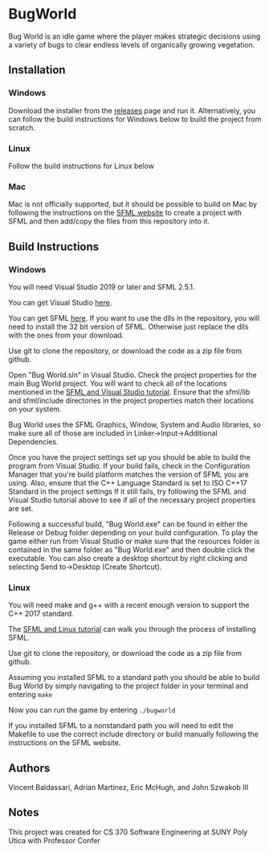 # BugWorld
Bug World is an idle game where the player makes strategic decisions using a variety of bugs to clear endless levels of organically growing vegetation.

## Installation
### Windows
Download the installer from the [releases]() page and run it.
Alternatively, you can follow the build instructions for Windows below to build the project from scratch.

### Linux
Follow the build instructions for Linux below

### Mac
Mac is not officially supported, but it should be possible to build on Mac by following the instructions on the [SFML website](https://www.sfml-dev.org/tutorials/2.5/start-osx.php) to create a project with SFML and then add/copy the files from this repository into it.

## Build Instructions
### Windows
You will need Visual Studio 2019 or later and SFML 2.5.1.

You can get Visual Studio [here](https://visualstudio.microsoft.com/downloads/).

You can get SFML [here](https://www.sfml-dev.org/download/sfml/2.5.1/). If you want to use the dlls in the repository, you will need to install the 32 bit version of SFML.
Otherwise just replace the dlls with the ones from your download.

Use git to clone the repository, or download the code as a zip file from github.

Open "Bug World.sln" in Visual Studio. Check the project properties for the main Bug World project.
You will want to check all of the locations mentioned in the [SFML and Visual Studio tutorial](https://www.sfml-dev.org/tutorials/2.5/start-vc.php).
Ensure that the sfml/lib and sfml/include directories in the project properties match their locations on your system.

Bug World uses the SFML Graphics, Window, System and Audio libraries, so make sure all of those are included in Linker->Input->Additional Dependencies.

Once you have the project settings set up you should be able to build the program from Visual Studio.
If your build fails, check in the Configuration Manager that you're build platform matches the version of SFML you are using.
Also, ensure that the C++ Language Standard is set to ISO C++17 Standard in the project settings
If it still fails, try following the SFML and Visual Studio tutorial above to see if all of the necessary project properties are set.

Following a successful build, "Bug World.exe" can be found in either the Release or Debug folder depending on your build configuration.
To play the game either run from Visual Studio or make sure that the resources folder is contained in the same folder as "Bug World.exe" and then double click the executable.
You can also create a desktop shortcut by right clicking and selecting Send to->Desktop (Create Shortcut).

### Linux
You will need make and g++ with a recent enough version to support the C++ 2017 standard.

The [SFML and Linux tutorial](https://www.sfml-dev.org/tutorials/2.5/start-linux.php) can walk you through the process of installing SFML.

Use git to clone the repository, or download the code as a zip file from github.

Assuming you installed SFML to a standard path you should be able to build Bug World by simply navigating to the project folder in your terminal and entering ```make```

Now you can run the game by entering ```./bugworld```

If you installed SFML to a nonstandard path you will need to edit the Makefile to use the correct include directory or build manually following the instructions on the SFML website.

## Authors
Vincent Baldassari, Adrian Martinez, Eric McHugh, and John Szwakob III

## Notes
This project was created for CS 370 Software Engineering at SUNY Poly Utica with Professor Confer
